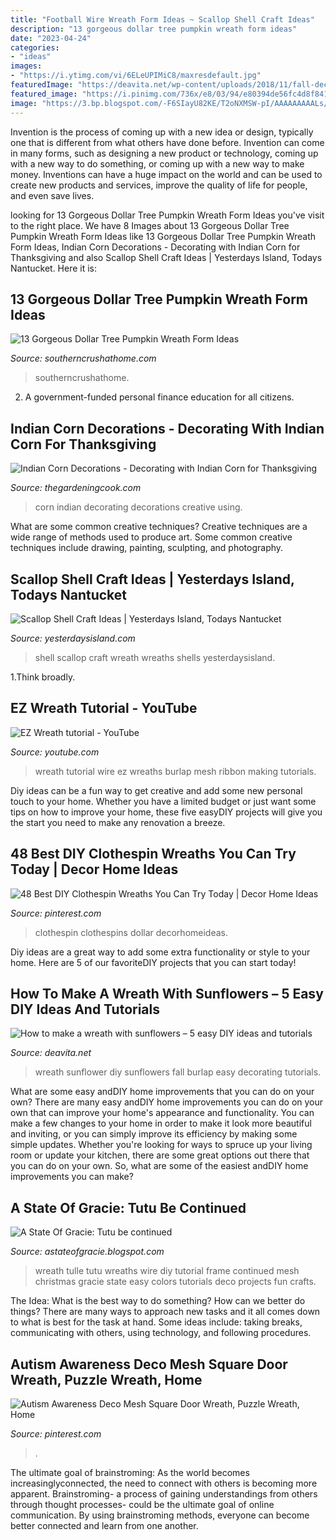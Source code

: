 ```yaml
---
title: "Football Wire Wreath Form Ideas ~ Scallop Shell Craft Ideas"
description: "13 gorgeous dollar tree pumpkin wreath form ideas"
date: "2023-04-24"
categories:
- "ideas"
images:
- "https://i.ytimg.com/vi/6ELeUPIMiC8/maxresdefault.jpg"
featuredImage: "https://deavita.net/wp-content/uploads/2018/11/fall-decorating-ideas-sunflower-burlap-wreath-ideas.jpg"
featured_image: "https://i.pinimg.com/736x/e8/03/94/e80394de56fc4d8f84125cc872e32c59.jpg"
image: "https://3.bp.blogspot.com/-F6SIayU82KE/T2oNXMSW-pI/AAAAAAAAALs/j1nmJ3vghc0/s1600/IMG_2550.jpg"
---
```



Invention is the process of coming up with a new idea or design, typically one that is different from what others have done before. Invention can come in many forms, such as designing a new product or technology, coming up with a new way to do something, or coming up with a new way to make money. Inventions can have a huge impact on the world and can be used to create new products and services, improve the quality of life for people, and even save lives.

	

		
looking for 13 Gorgeous Dollar Tree Pumpkin Wreath Form Ideas you've visit to the right place. We have 8 Images about 13 Gorgeous Dollar Tree Pumpkin Wreath Form Ideas like 13 Gorgeous Dollar Tree Pumpkin Wreath Form Ideas, Indian Corn Decorations - Decorating with Indian Corn for Thanksgiving and also Scallop Shell Craft Ideas | Yesterdays Island, Todays Nantucket. Here it is:
		
    
## 13 Gorgeous Dollar Tree Pumpkin Wreath Form Ideas

<img loading=lazy src="https://www.southerncrushathome.com/wp-content/uploads/2021/08/Dollar-Tree-Pumpkin-Wreath-10-640x853.jpeg" onerror="this.onerror=null;this.src='https://tse4.mm.bing.net/th?id=OIP.x7pqqO6109Kr5JGs-9zUmQHaJ3&amp;pid=15.1';" alt="13 Gorgeous Dollar Tree Pumpkin Wreath Form Ideas">

_Source: southerncrushathome.com_

>southerncrushathome. 

	

2. A government-funded personal finance education for all citizens.

    
## Indian Corn Decorations - Decorating With Indian Corn For Thanksgiving

<img loading=lazy src="https://thegardeningcook.com/wp-content/uploads/2013/10/1DIY4.jpg" onerror="this.onerror=null;this.src='https://tse1.mm.bing.net/th?id=OIP.Mi2h2h7FVPXLwrhBEM0XpAAAAA&amp;pid=15.1';" alt="Indian Corn Decorations - Decorating with Indian Corn for Thanksgiving">

_Source: thegardeningcook.com_

>corn indian decorating decorations creative using. 

	

What are some common creative techniques?
Creative techniques are a wide range of methods used to produce art. Some common creative techniques include drawing, painting, sculpting, and photography.

    
## Scallop Shell Craft Ideas | Yesterdays Island, Todays Nantucket

<img loading=lazy src="http://yesterdaysisland.com/wp-content/uploads/2017/11/shellwreath.jpg" onerror="this.onerror=null;this.src='https://tse2.mm.bing.net/th?id=OIP.orL2M5Hjo_oudFv1jOrNYgHaE6&amp;pid=15.1';" alt="Scallop Shell Craft Ideas | Yesterdays Island, Todays Nantucket">

_Source: yesterdaysisland.com_

>shell scallop craft wreath wreaths shells yesterdaysisland. 

	

1.Think broadly.

    
## EZ Wreath Tutorial - YouTube

<img loading=lazy src="https://i.ytimg.com/vi/6ELeUPIMiC8/maxresdefault.jpg" onerror="this.onerror=null;this.src='https://tse3.mm.bing.net/th?id=OIP.Tlc_jIxtv7H9enRbfhRJMAHaEK&amp;pid=15.1';" alt="EZ Wreath tutorial - YouTube">

_Source: youtube.com_

>wreath tutorial wire ez wreaths burlap mesh ribbon making tutorials. 

	

Diy ideas can be a fun way to get creative and add some new personal touch to your home. Whether you have a limited budget or just want some tips on how to improve your home, these five easyDIY projects will give you the start you need to make any renovation a breeze.

    
## 48 Best DIY Clothespin Wreaths You Can Try Today | Decor Home Ideas

<img loading=lazy src="https://i.pinimg.com/736x/90/9f/d6/909fd64ec6bd93143810b5fd3b4291e6.jpg" onerror="this.onerror=null;this.src='https://tse4.mm.bing.net/th?id=OIP.U2zUXmmO1ky7HtmMcJuNYAHaO6&amp;pid=15.1';" alt="48 Best DIY Clothespin Wreaths You Can Try Today | Decor Home Ideas">

_Source: pinterest.com_

>clothespin clothespins dollar decorhomeideas. 

	

Diy ideas are a great way to add some extra functionality or style to your home. Here are 5 of our favoriteDIY projects that you can start today!

    
## How To Make A Wreath With Sunflowers – 5 Easy DIY Ideas And Tutorials

<img loading=lazy src="https://deavita.net/wp-content/uploads/2018/11/fall-decorating-ideas-sunflower-burlap-wreath-ideas.jpg" onerror="this.onerror=null;this.src='https://tse1.mm.bing.net/th?id=OIP.48JuitC2DvzzX7IHyk2UvgHaJ4&amp;pid=15.1';" alt="How to make a wreath with sunflowers – 5 easy DIY ideas and tutorials">

_Source: deavita.net_

>wreath sunflower diy sunflowers fall burlap easy decorating tutorials. 

	

What are some easy andDIY home improvements that you can do on your own?
There are many easy andDIY home improvements you can do on your own that can improve your home's appearance and functionality. You can make a few changes to your home in order to make it look more beautiful and inviting, or you can simply improve its efficiency by making some simple updates. Whether you're looking for ways to spruce up your living room or update your kitchen, there are some great options out there that you can do on your own. So, what are some of the easiest andDIY home improvements you can make?

    
## A State Of Gracie: Tutu Be Continued

<img loading=lazy src="https://3.bp.blogspot.com/-F6SIayU82KE/T2oNXMSW-pI/AAAAAAAAALs/j1nmJ3vghc0/s1600/IMG_2550.jpg" onerror="this.onerror=null;this.src='https://tse2.mm.bing.net/th?id=OIP.7_tDEuUV8xDpHlaVn908qwHaJ6&amp;pid=15.1';" alt="A State Of Gracie: Tutu be continued">

_Source: astateofgracie.blogspot.com_

>wreath tulle tutu wreaths wire diy tutorial frame continued mesh christmas gracie state easy colors tutorials deco projects fun crafts. 

	

The Idea: What is the best way to do something?
How can we better do things? There are many ways to approach new tasks and it all comes down to what is best for the task at hand. Some ideas include: taking breaks, communicating with others, using technology, and following procedures.

    
## Autism Awareness Deco Mesh Square Door Wreath, Puzzle Wreath, Home

<img loading=lazy src="https://i.pinimg.com/736x/e8/03/94/e80394de56fc4d8f84125cc872e32c59.jpg" onerror="this.onerror=null;this.src='https://tse4.mm.bing.net/th?id=OIP.ow5kZeuwJG-bb2Ow3VTk1QHaJ4&amp;pid=15.1';" alt="Autism Awareness Deco Mesh Square Door Wreath, Puzzle Wreath, Home">

_Source: pinterest.com_

>. 

	

The ultimate goal of brainstroming:
As the world becomes increasinglyconnected, the need to connect with others is becoming more apparent. Brainstroming- a process of gaining understandings from others through thought processes- could be the ultimate goal of online communication. By using brainstroming methods, everyone can become better connected and learn from one another.

